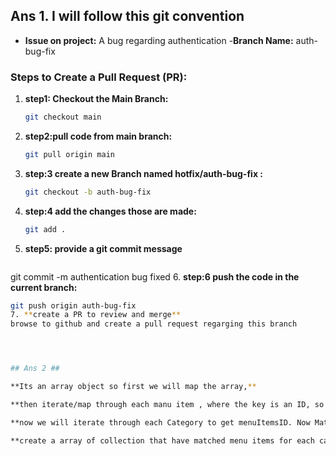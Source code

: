 
## Ans 1. I will follow this git convention ##
- **Issue on project:** A bug regarding authentication
-**Branch Name:** auth-bug-fix

### Steps to Create a Pull Request (PR):

1. **step1: Checkout the Main Branch:**
   ```bash
   git checkout main
2. **step2:pull code from main branch:**
   ```bash
   git pull origin main
3. **step:3 create a new Branch named hotfix/auth-bug-fix :**
   ```bash
   git checkout -b auth-bug-fix
4. **step:4 add the changes those are made:**
   ```bash
   git add .
5. **step5: provide a git commit message**
   ```bash
  git commit -m authentication bug fixed
6. **step:6 push the code in the current branch:**
   ```bash
   git push origin auth-bug-fix
7. **create a PR to review and merge**
  browse to github and create a pull request regarging this branch




  ## Ans 2 ##

  **Its an array object so first we will map the array,**

  **then iterate/map through each manu item , where the key is an ID, so now we got the menu with specific ID**

  **now we will iterate through each Category to get menuItemsID. Now Match Menu Items to Category IDs**

  **create a array of collection that have matched menu items for each category and store them in that array object, this will be the result**